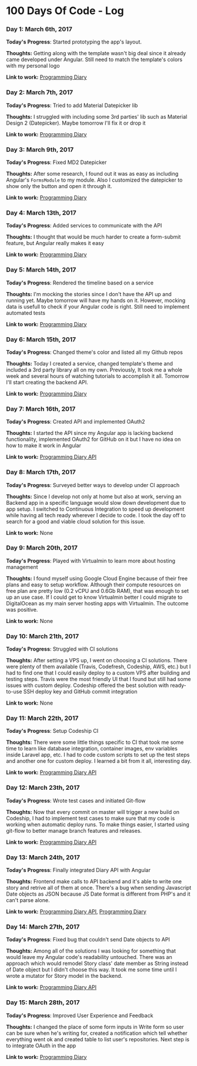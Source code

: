 # 100 Days Of Code - Log

### Day 1: March 6th, 2017

**Today's Progress**: Started prototyping the app's layout.

**Thoughts:** Getting along with the template wasn't big deal since it already came developed under Angular. Still need to match the template's colors with my personal logo

**Link to work:** [Programming Diary](https://github.com/rasouza/diary)

### Day 2: March 7th, 2017

**Today's Progress**: Tried to add Material Datepicker lib

**Thoughts:** I struggled with including some 3rd parties' lib such as Material Design 2 (Datepicker). Maybe tomorrow I'll fix it or drop it

**Link to work:** [Programming Diary](https://github.com/rasouza/diary)

### Day 3: March 9th, 2017

**Today's Progress**: Fixed MD2 Datepicker

**Thoughts:** After some research, I found out it was as easy as including Angular's `FormsModule` to my module. Also I customized the datepicker to show only the button and open it through it.

**Link to work:** [Programming Diary](https://github.com/rasouza/diary)

### Day 4: March 13th, 2017

**Today's Progress**: Added services to communicate with the API

**Thoughts:** I thought that would be much harder to create a form-submit feature, but Angular really makes it easy

**Link to work:** [Programming Diary](https://github.com/rasouza/diary)

### Day 5: March 14th, 2017

**Today's Progress**: Rendered the timeline based on a service

**Thoughts:** I'm mocking the stories since I don't have the API up and running yet. Maybe tomorrow will have my hands on it. However, mocking data is usefull to check if your Angular code is right. Still need to implement automated tests

**Link to work:** [Programming Diary](https://github.com/rasouza/diary)

### Day 6: March 15th, 2017

**Today's Progress**: Changed theme's color and listed all my Github repos

**Thoughts:** Today I created a service, changed template's theme and included a 3rd party library all on my own. Previously, It took me a whole week and several hours of watching tutorials to accomplish it all. Tomorrow I'll start creating the backend API.

**Link to work:** [Programming Diary](https://github.com/rasouza/diary)

### Day 7: March 16th, 2017

**Today's Progress**: Created API and implemented OAuth2

**Thoughts:** I started the API since my Angular app is lacking backend functionality, implemented OAuth2 for GitHub on it but I have no idea on how to make it work in Angular

**Link to work:** [Programming Diary API](https://github.com/rasouza/diary-api-php)

### Day 8: March 17th, 2017

**Today's Progress**: Surveyed better ways to develop under CI approach

**Thoughts:** Since I develop not only at home but also at work, serving an Backend app in a specific language would slow down development due to app setup. I switched to Continuous Integration to speed up development while having all tech ready wherever I decide to code. I took the day off to search for a good and viable cloud solution for this issue.

**Link to work:** None

### Day 9: March 20th, 2017

**Today's Progress**: Played with Virtualmin to learn more about hosting management

**Thoughts:** I found myself using Google Cloud Engine because of their free plans and easy to setup workflow. Although their compute resources on free plan are pretty low (0.2 vCPU and 0.6Gb RAM), that was enough to set up an use case. If I could get to know Virtualmin better I could migrate to DigitalOcean as my main server hosting apps with Virtualmin. The outcome was positive.

**Link to work:** None

### Day 10: March 21th, 2017

**Today's Progress**: Struggled with CI solutions

**Thoughts:** After setting a VPS up, I went on choosing a CI solutions. There were plenty of them available (Travis, Codefresh, Codeship, AWS, etc.) but I had to find one that I could easily deploy to a custom VPS after building and testing steps. Travis were the most friendly UI that I found but still had some issues with custom deploy. Codeship offered the best solution with ready-to-use SSH deploy key and GitHub commit integration

**Link to work:** None

### Day 11: March 22th, 2017

**Today's Progress**: Setup Codeship CI 

**Thoughts:** There were some little things specific to CI that took me some time to learn like database integration, container images, env variables inside Laravel app, etc. I had to code custom scripts to set up the test steps and another one for custom deploy. I learned a bit from it all, interesting day.

**Link to work:** [Programming Diary API](https://github.com/rasouza/diary-api-php)

### Day 12: March 23th, 2017

**Today's Progress**: Wrote test cases and initiated Git-flow 

**Thoughts:** Now that every commit on master will trigger a new build on Codeship, I had to implement test cases to make sure that my code is working when automatic deploy runs. To make things easier, I started using git-flow to better manage branch features and releases.

**Link to work:** [Programming Diary API](https://github.com/rasouza/diary-api-php)

### Day 13: March 24th, 2017

**Today's Progress**: Finally integrated Diary API with Angular 

**Thoughts:** Frontend make calls to API backend and it's able to write one story and retrive all of them at once. There's a bug when sending Javascript Date objects as JSON because JS Date format is different from PHP's and it can't parse alone.

**Link to work:** [Programming Diary API](https://github.com/rasouza/diary-api-php), [Programming Diary](https://github.com/rasouza/diary)

### Day 14: March 27th, 2017

**Today's Progress**: Fixed bug that couldn't send Date objects to API 

**Thoughts:** Among all of the solutions I was looking for something that would leave my Angular code's readability untouched. There was an approach which would remodel Story class' date member as String instead of Date object but I didn't choose this way. It took me some time until I wrote a mutator for Story model in the backend.

**Link to work:** [Programming Diary API](https://github.com/rasouza/diary-api-php)

### Day 15: March 28th, 2017

**Today's Progress**: Improved User Experience and Feedback 

**Thoughts:** I changed the place of some form inputs in Write form so user can be sure when he's writing for, created a notification which tell whether everything went ok and created table to list user's repositories. Next step is to integrate OAuth in the app

**Link to work:** [Programming Diary](https://github.com/rasouza/diary)

